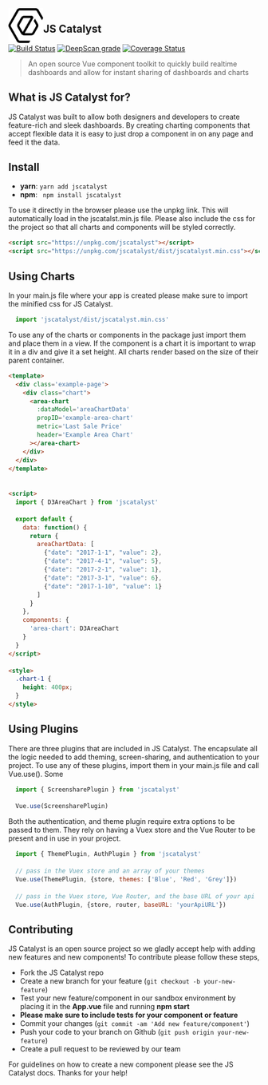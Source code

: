 <span>
  <img style='float:left' width='70' height='70' src='static/ep-logo-black.png' />
</span>

## JS Catalyst

[![Build Status](https://travis-ci.org/EikosPartners/jscatalyst.svg?branch=master)](https://travis-ci.org/EikosPartners/jscatalyst)
[![DeepScan grade](https://deepscan.io/api/projects/2298/branches/13338/badge/grade.svg)](https://deepscan.io/dashboard#view=project&pid=2298&bid=13338)
[![Coverage Status](https://coveralls.io/repos/github/EikosPartners/jscatalyst/badge.svg?branch=master)](https://coveralls.io/github/EikosPartners/jscatalyst?branch=master)


> An open source Vue component toolkit to quickly build realtime dashboards and allow for instant sharing of dashboards and charts

## What is JS Catalyst for?
JS Catalyst was built to allow both designers and developers to create feature-rich and sleek dashboards. By creating charting components that accept flexible data it is easy to just drop a component in on any page and feed it the data.

## Install
- **yarn**: ` yarn add jscatalyst `
- **npm**: ` npm install jscatalyst`

To use it directly in the browser please use the unpkg link. This will automatically load in the jscatalst.min.js file. Please also include the css for the project so that all charts and components will be styled correctly.

```html
<script src="https://unpkg.com/jscatalyst"></script>
<script src="https://unpkg.com/jscatalyst/dist/jscatalyst.min.css"></script>
```

## Using Charts
In your main.js file where your app is created please make sure to import the minified css for JS Catalyst.
```js
  import 'jscatalyst/dist/jscatalyst.min.css'
```
To use any of the charts or components in the package just import them and place them in a view. If the component is a chart it is important to wrap it in a div and give it a set height. All charts render based on the size of their parent container.

```html
<template>
  <div class='example-page'>
    <div class="chart">
      <area-chart
        :dataModel='areaChartData'
        propID='example-area-chart'
        metric='Last Sale Price'
        header='Example Area Chart'
      ></area-chart>
    </div>
  </div>
</template>


<script>
  import { D3AreaChart } from 'jscatalyst'

  export default {
    data: function() {
      return {
        areaChartData: [
          {"date": "2017-1-1", "value": 2},
          {"date": "2017-4-1", "value": 5},
          {"date": "2017-2-1", "value": 1},
          {"date": "2017-3-1", "value": 6},
          {"date": "2017-1-10", "value": 1}
        ]
      }
    },
    components: {
      'area-chart': D3AreaChart
    }
  }
</script>

<style>
  .chart-1 {
    height: 400px;
  }
</style>
```
## Using Plugins
There are three plugins that are included in JS Catalyst. The encapsulate all the logic needed to add theming, screen-sharing, and authentication to your project. To use any of these plugins, import them in your main.js file and call Vue.use(). Some

```js
  import { ScreensharePlugin } from 'jscatalyst'

  Vue.use(ScreensharePlugin)
```
Both the authentication, and theme plugin require extra options to be passed to them. They rely on having a Vuex store and the Vue Router to be present and in use in your project.
```js
  import { ThemePlugin, AuthPlugin } from 'jscatalyst'

  // pass in the Vuex store and an array of your themes
  Vue.use(ThemePlugin, {store, themes: ['Blue', 'Red', 'Grey']})

  // pass in the Vuex store, Vue Router, and the base URL of your api
  Vue.use(AuthPlugin, {store, router, baseURL: 'yourApiURL'})
```

## Contributing
JS Catalyst is an open source project so we gladly accept help with adding new features and new components! To contribute please follow these steps,
- Fork the JS Catalyst repo
- Create a new branch for your feature (`git checkout -b your-new-feature`)
- Test your new feature/component in our sandbox environment by placing it in the **App.vue** file and running **npm start**
- **Please make sure to include tests for your component or feature**
- Commit your changes (`git commit -am 'Add new feature/component'`)
- Push your code to your branch on Github (`git push origin your-new-feature`)
- Create a pull request to be reviewed by our team

For guidelines on how to create a new component please see the JS Catalyst docs. Thanks for your help! 
